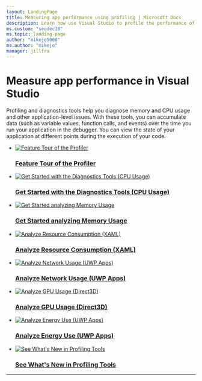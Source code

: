 ```yaml
---
layout: LandingPage
title: Measuring app performance using profiling | Microsoft Docs
description: Learn how use Visual Studio to profile the performance of your applications, services, and tools in the language of your choice.
ms.custom: "seodec18"
ms.topic: landing-page
author: "mikejo5000"
ms.author: "mikejo"
manager: jillfra
---
```

# Measure app performance in Visual Studio

Profiling and diagnostics tools help you diagnose memory and CPU usage and other application-level issues. With these tools, you can accumulate data (such as variable values, function calls, and events) over the time you run your application in the debugger. You can view the state of your application at different points during the execution of your code.

<!-- markdownlint-disable MD033 -->

<ul class="panelContent cardsFTitle">
    <li>
        <a href="https://docs.microsoft.com/visualstudio/profiling/profiling-feature-tour">
        <div class="cardSize">
            <div class="cardPadding">
                <div class="card">
                    <div class="cardImageOuter">
                        <div class="cardImage">
                            <img src="/media/common/i_road-map.svg" alt="Feature Tour of the Profiler">
                        </div>
                    </div>
                    <div class="cardText">
                        <h3>Feature Tour of the Profiler</h3>
                    </div>
                </div>
            </div>
        </div>
        </a>
    </li>
    <li>
        <a href="https://docs.microsoft.com/visualstudio/profiling/beginners-guide-to-performance-profiling">
        <div class="cardSize">
            <div class="cardPadding">
                <div class="card">
                    <div class="cardImageOuter">
                        <div class="cardImage">
                            <img src="/media/common/i_code-performance.svg" alt="Get Started with the Diagnostics Tools (CPU Usage)">
                        </div>
                    </div>
                    <div class="cardText">
                        <h3>Get Started with the Diagnostics Tools (CPU Usage)</h3>
                    </div>
                </div>
            </div>
        </div>
        </a>
    </li>
    <li>
        <a href="https://docs.microsoft.com/visualstudio/profiling/memory-usage">
        <div class="cardSize">
            <div class="cardPadding">
                <div class="card">
                    <div class="cardImageOuter">
                        <div class="cardImage">
                            <img src="/media/common/i_code-performance.svg" alt="Get Started analyzing Memory Usage">
                        </div>
                    </div>
                    <div class="cardText">
                        <h3>Get Started analyzing Memory Usage</h3>
                    </div>
                </div>
            </div>
        </div>
        </a>
    </li>
        <li>
        <a href="https://docs.microsoft.com/visualstudio/profiling/application-timeline">
        <div class="cardSize">
            <div class="cardPadding">
                <div class="card">
                    <div class="cardImageOuter">
                        <div class="cardImage">
                            <img src="/media/common/i_get-started.svg" alt="Analyze Resource Consumption (XAML)">
                        </div>
                    </div>
                    <div class="cardText">
                        <h3>Analyze Resource Consumption (XAML)</h3>
                    </div>
                </div>
            </div>
        </div>
        </a>
    </li>
    <li>
        <a href="https://docs.microsoft.com/visualstudio/profiling/network-usage">
        <div class="cardSize">
            <div class="cardPadding">
                <div class="card">
                    <div class="cardImageOuter">
                        <div class="cardImage">
                            <img src="/media/common/i_get-started.svg" alt="Analyze Network Usage (UWP Apps)">
                        </div>
                    </div>
                    <div class="cardText">
                        <h3>Analyze Network Usage (UWP Apps)</h3>
                    </div>
                </div>
            </div>
        </div>
        </a>
    </li>
    <li>
        <a href="https://docs.microsoft.com/visualstudio/debugger/gpu-usage">
        <div class="cardSize">
            <div class="cardPadding">
                <div class="card">
                    <div class="cardImageOuter">
                        <div class="cardImage">
                            <img src="/media/common/i_get-started.svg" alt="Analyze GPU Usage (Direct3D)">
                        </div>
                    </div>
                    <div class="cardText">
                        <h3>Analyze GPU Usage (Direct3D)</h3>
                    </div>
                </div>
            </div>
        </div>
        </a>
    </li>
    <li>
        <a href="https://docs.microsoft.com/visualstudio/profiling/analyze-energy-use-in-store-apps">
        <div class="cardSize">
            <div class="cardPadding">
                <div class="card">
                    <div class="cardImageOuter">
                        <div class="cardImage">
                            <img src="/media/common/i_get-started.svg" alt="Analyze Energy Use (UWP Apps)">
                        </div>
                    </div>
                    <div class="cardText">
                        <h3>Analyze Energy Use (UWP Apps)</h3>
                    </div>
                </div>
            </div>
        </div>
        </a>
    </li>
    <li>
        <a href="https://docs.microsoft.com/visualstudio/profiling/what-s-new-in-profiling-tools">
        <div class="cardSize">
            <div class="cardPadding">
                <div class="card">
                    <div class="cardImageOuter">
                        <div class="cardImage">
                            <img src="/media/common/i_whats-new.svg" alt="See What&#39;s New in Profiling Tools">
                        </div>
                    </div>
                    <div class="cardText">
                        <h3>See What&#39;s New in Profiling Tools</h3>
                    </div>
                </div>
            </div>
        </div>
        </a>
    </li>
</ul>

---
